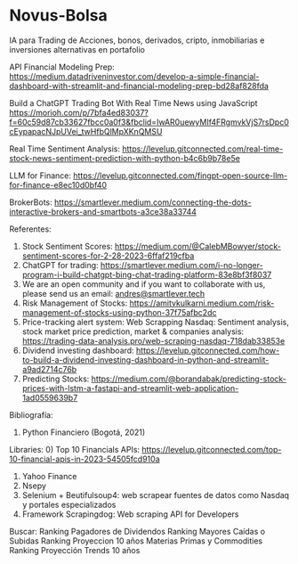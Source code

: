 # Novus-Bolsa
IA para Trading de Acciones, bonos, derivados, cripto, inmobiliarias e inversiones alternativas en portafolio

API Financial Modeling Prep:
https://medium.datadriveninvestor.com/develop-a-simple-financial-dashboard-with-streamlit-and-financial-modeling-prep-bd28af828fda

Build a ChatGPT Trading Bot With Real Time News using JavaScript
https://morioh.com/p/7bfa4ed83037?f=60c59d87cb33627fbcc0a0f3&fbclid=IwAR0uewyMIf4FRgmvkVjS7rsDpc0cEypapacNJpUVei_twHfbQlMpXKnQMSU

Real Time Sentiment Analysis:
https://levelup.gitconnected.com/real-time-stock-news-sentiment-prediction-with-python-b4c6b9b78e5e

LLM for Finance:
https://levelup.gitconnected.com/fingpt-open-source-llm-for-finance-e8ec10d0bf40


BrokerBots:
https://smartlever.medium.com/connecting-the-dots-interactive-brokers-and-smartbots-a3ce38a33744

Referentes:
1) Stock Sentiment Scores: https://medium.com/@CalebMBowyer/stock-sentiment-scores-for-2-28-2023-6ffaf219cfba
2) ChatGPT for trading: https://smartlever.medium.com/i-no-longer-program-i-build-chatgpt-bing-chat-trading-platform-83e8bf3f8037
3) We are an open community and if you want to collaborate with us, please send us an email: andres@smartlever.tech
4) Risk Management of Stocks: https://amitvkulkarni.medium.com/risk-management-of-stocks-using-python-37f75afbc2dc
5) Price-tracking alert system: Web Scrapping Nasdaq: Sentiment analysis, stock market price prediction, market & companies analysis: https://trading-data-analysis.pro/web-scraping-nasdaq-718dab33853e
6) Dividend investing dashboard: https://levelup.gitconnected.com/how-to-build-a-dividend-investing-dashboard-in-python-and-streamlit-a9ad2714c76b
7) Predicting Stocks: https://medium.com/@borandabak/predicting-stock-prices-with-lstm-a-fastapi-and-streamlit-web-application-1ad0559639b7
   



Bibliografía:
1) Python Financiero (Bogotá, 2021)

Libraries:
0) Top 10 Financials APIs: https://levelup.gitconnected.com/top-10-financial-apis-in-2023-54505fcd910a
1) Yahoo Finance
2) Nsepy
3) Selenium + Beutifulsoup4: web scrapear fuentes de datos como Nasdaq y portales especializados
4) Framework Scrapingdog: Web scraping API for Developers

Buscar:
Ranking Pagadores de Dividendos
Ranking Mayores Caídas o Subidas
Ranking Proyeccion 10 años Materias Primas y Commodities
Ranking Proyección Trends 10 años
